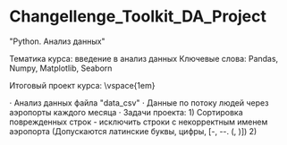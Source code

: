 # Changellenge_Toolkit_DA_Project
"Python. Анализ данных"

Тематика курса: введение в анализ данных
Ключевые слова: Pandas, Numpy, Matplotlib, Seaborn

Итоговый проект курса: \vspace{1em}

  $\cdot$ Анализ данных файла "data_csv"
  $\cdot$ Данные по потоку людей через аэропорты каждого месяца
  $\cdot$ Задачи проекта:
    1) Сортировка поврежденных строк - исключить строки с некорректным именем аэропорта (Допускаются латинские буквы, цифры, [-, --. (, )])
    2) 
  
